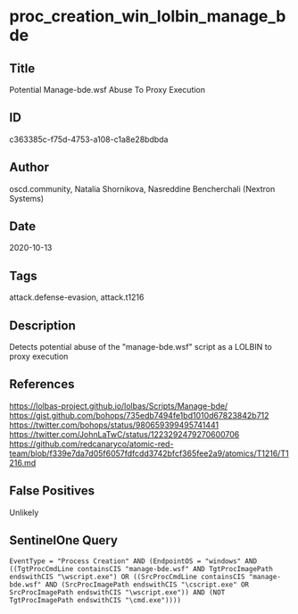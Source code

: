 # proc_creation_win_lolbin_manage_bde

## Title
Potential Manage-bde.wsf Abuse To Proxy Execution

## ID
c363385c-f75d-4753-a108-c1a8e28bdbda

## Author
oscd.community, Natalia Shornikova, Nasreddine Bencherchali (Nextron Systems)

## Date
2020-10-13

## Tags
attack.defense-evasion, attack.t1216

## Description
Detects potential abuse of the "manage-bde.wsf" script as a LOLBIN to proxy execution

## References
https://lolbas-project.github.io/lolbas/Scripts/Manage-bde/
https://gist.github.com/bohops/735edb7494fe1bd1010d67823842b712
https://twitter.com/bohops/status/980659399495741441
https://twitter.com/JohnLaTwC/status/1223292479270600706
https://github.com/redcanaryco/atomic-red-team/blob/f339e7da7d05f6057fdfcdd3742bfcf365fee2a9/atomics/T1216/T1216.md

## False Positives
Unlikely

## SentinelOne Query
```
EventType = "Process Creation" AND (EndpointOS = "windows" AND ((TgtProcCmdLine containsCIS "manage-bde.wsf" AND TgtProcImagePath endswithCIS "\wscript.exe") OR ((SrcProcCmdLine containsCIS "manage-bde.wsf" AND (SrcProcImagePath endswithCIS "\cscript.exe" OR SrcProcImagePath endswithCIS "\wscript.exe")) AND (NOT TgtProcImagePath endswithCIS "\cmd.exe"))))

```